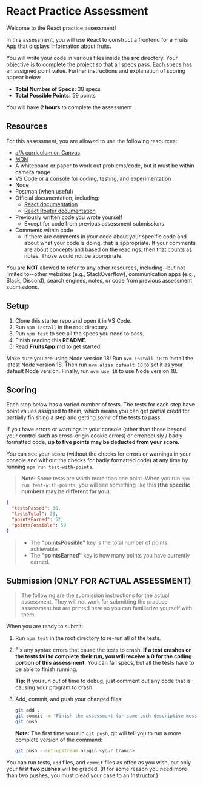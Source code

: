 # React Practice Assessment

Welcome to the React practice assessment!

In this assessment, you will use React to construct a frontend for a Fruits App
that displays information about fruits.

You will write your code in various files inside the __src__ directory. Your
objective is to complete the project so that all specs pass. Each specs has an
assigned point value. Further instructions and explanation of scoring appear
below.

* __Total Number of Specs:__ 38 specs
* __Total Possible Points:__ 59 points

You will have **2 hours** to complete the assessment.

## Resources

For this assessment, you are allowed to use the following resources:

* [a/A curriculum on Canvas][canvas]
* [MDN]
* A whiteboard or paper to work out problems/code, but it must be within camera
  range
* VS Code or a console for coding, testing, and experimentation
* Node
* Postman (when useful)
* Official documentation, including:
  * [React documentation]
  * [React Router documentation]
* Previously written code you wrote yourself
  * Except for code from previous assessment submissions
* Comments within code
  * If there are comments in your code about your specific code and about what
    your code is doing, that is appropriate. If your comments are about concepts
    and based on the readings, then that counts as notes. Those would not be
    appropriate.

You are **NOT** allowed to refer to any other resources, including--but not
limited to--other websites (e.g., StackOverflow), communication apps (e.g.,
Slack, Discord), search engines, notes, or code from previous assessment
submissions.

[canvas]: https://appacademy.instructure.com/
[MDN]: https://developer.mozilla.org/en-US/
[React documentation]: https://react.dev/
[React Router documentation]: https://reactrouter.com/en/main

## Setup

1. Clone this starter repo and open it in VS Code.
2. Run `npm install` in the root directory.
3. Run `npm test` to see all the specs you need to pass.
4. Finish reading this __README__.
5. Read __FruitsApp.md__ to get started!

Make sure you are using Node version 18! Run `nvm install 18` to install the
latest Node version 18. Then run `nvm alias default 18` to set it as your
default Node version. Finally, run `nvm use 18` to use Node version 18.

## Scoring

Each step below has a varied number of tests. The tests for each step have point
values assigned to them, which means you can get partial credit for partially
finishing a step and getting _some_ of the tests to pass.

If you have errors or warnings in your console (other than those beyond your
control such as cross-origin cookie errors) or erroneously / badly formatted
code, **up to five points may be deducted from your score.**

You can see your score (without the checks for errors or warnings in your
console and without the checks for badly formatted code) at any time by running
`npm run test-with-points`.

> **Note:** Some tests are worth more than one point. When you run `npm run
> test-with-points`, you will see something like this **(the specific numbers
> may be different for you)**:

  ```json
  {
    "testsPassed": 36,
    "testsTotal": 38,
    "pointsEarned": 52,
    "pointsPossible": 59
  }
  ```

> * The **"pointsPossible"** key is the total number of points achievable.
> * The **"pointsEarned"** key is how many points you have currently earned.

## Submission (ONLY FOR ACTUAL ASSESSMENT)

> The following are the submission instructions for the actual assessment. They
> will not work for submitting the practice assessment but are printed here so
> you can familiarize yourself with them.

When you are ready to submit:

1. Run `npm test` in the root directory to re-run all of the tests.
  
2. Fix any syntax errors that cause the tests to crash. **If a test crashes or
   the tests fail to complete their run, you will receive a 0 for the coding
   portion of this assessment.** You can fail specs, but all the tests have to
   be able to finish running.

   **Tip:** If you run out of time to debug, just comment out any code that is
   causing your program to crash.

3. Add, commit, and push your changed files:

   ```sh
   git add .
   git commit -m "Finish the assessment (or some such descriptive message)"
   git push
   ```

   **Note:** The first time you run `git push`, git will tell you to run a more
   complete version of the command:

   ```sh
   git push --set-upstream origin <your branch>
   ```

You can run tests, `add` files, and `commit` files as often as you wish, but
only your first **two pushes** will be graded. (If for some reason you need more
than two pushes, you must plead your case to an Instructor.)
